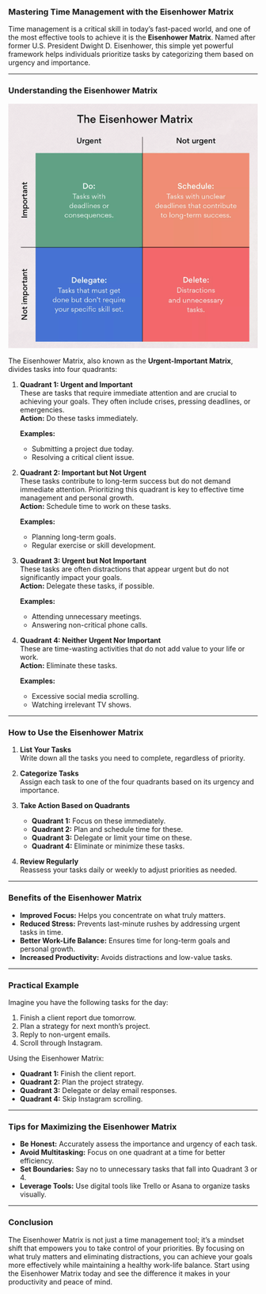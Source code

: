 ### **Mastering Time Management with the Eisenhower Matrix**

Time management is a critical skill in today’s fast-paced world, and one of the most effective tools to achieve it is the **Eisenhower Matrix**. Named after former U.S. President Dwight D. Eisenhower, this simple yet powerful framework helps individuals prioritize tasks by categorizing them based on urgency and importance.

---

### **Understanding the Eisenhower Matrix**


![eisenhower_matrix](eisenhower_matrix.png)


The Eisenhower Matrix, also known as the **Urgent-Important Matrix**, divides tasks into four quadrants:

1. **Quadrant 1: Urgent and Important**  
   These are tasks that require immediate attention and are crucial to achieving your goals. They often include crises, pressing deadlines, or emergencies.  
   **Action:** Do these tasks immediately.  

   **Examples:**  
   - Submitting a project due today.  
   - Resolving a critical client issue.  

2. **Quadrant 2: Important but Not Urgent**  
   These tasks contribute to long-term success but do not demand immediate attention. Prioritizing this quadrant is key to effective time management and personal growth.  
   **Action:** Schedule time to work on these tasks.  

   **Examples:**  
   - Planning long-term goals.  
   - Regular exercise or skill development.  

3. **Quadrant 3: Urgent but Not Important**  
   These tasks are often distractions that appear urgent but do not significantly impact your goals.  
   **Action:** Delegate these tasks, if possible.  

   **Examples:**  
   - Attending unnecessary meetings.  
   - Answering non-critical phone calls.  

4. **Quadrant 4: Neither Urgent Nor Important**  
   These are time-wasting activities that do not add value to your life or work.  
   **Action:** Eliminate these tasks.  

   **Examples:**  
   - Excessive social media scrolling.  
   - Watching irrelevant TV shows.

---

### **How to Use the Eisenhower Matrix**

1. **List Your Tasks**  
   Write down all the tasks you need to complete, regardless of priority.

2. **Categorize Tasks**  
   Assign each task to one of the four quadrants based on its urgency and importance.

3. **Take Action Based on Quadrants**  
   - **Quadrant 1:** Focus on these immediately.  
   - **Quadrant 2:** Plan and schedule time for these.  
   - **Quadrant 3:** Delegate or limit your time on these.  
   - **Quadrant 4:** Eliminate or minimize these tasks.  

4. **Review Regularly**  
   Reassess your tasks daily or weekly to adjust priorities as needed.

---

### **Benefits of the Eisenhower Matrix**

- **Improved Focus:** Helps you concentrate on what truly matters.  
- **Reduced Stress:** Prevents last-minute rushes by addressing urgent tasks in time.  
- **Better Work-Life Balance:** Ensures time for long-term goals and personal growth.  
- **Increased Productivity:** Avoids distractions and low-value tasks.  

---

### **Practical Example**

Imagine you have the following tasks for the day:

1. Finish a client report due tomorrow.  
2. Plan a strategy for next month’s project.  
3. Reply to non-urgent emails.  
4. Scroll through Instagram.  

Using the Eisenhower Matrix:  
- **Quadrant 1:** Finish the client report.  
- **Quadrant 2:** Plan the project strategy.  
- **Quadrant 3:** Delegate or delay email responses.  
- **Quadrant 4:** Skip Instagram scrolling.

---

### **Tips for Maximizing the Eisenhower Matrix**

- **Be Honest:** Accurately assess the importance and urgency of each task.  
- **Avoid Multitasking:** Focus on one quadrant at a time for better efficiency.  
- **Set Boundaries:** Say no to unnecessary tasks that fall into Quadrant 3 or 4.  
- **Leverage Tools:** Use digital tools like Trello or Asana to organize tasks visually.  

---

### **Conclusion**

The Eisenhower Matrix is not just a time management tool; it’s a mindset shift that empowers you to take control of your priorities. By focusing on what truly matters and eliminating distractions, you can achieve your goals more effectively while maintaining a healthy work-life balance. Start using the Eisenhower Matrix today and see the difference it makes in your productivity and peace of mind.
